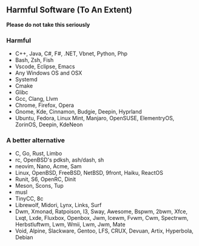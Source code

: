 ## Harmful Software (To An Extent)

**Please do not take this seriously**

### Harmful
- C++, Java, C#, F#, .NET, Vbnet, Python, Php
- Bash, Zsh, Fish
- Vscode, Eclipse, Emacs
- Any Windows OS and OSX
- Systemd
- Cmake
- Glibc
- Gcc, Clang, Llvm
- Chrome, Firefox, Opera
- Gnome, Kde, Cinnamon, Budgie, Deepin, Hyprland
- Ubuntu, Fedora, Linux Mint, Manjaro, OpenSUSE, ElementryOS, ZorinOS, Deepin, KdeNeon

### A better alternative
- C, Go, Rust, Limbo
- rc, OpenBSD's pdksh, ash/dash, sh
- neovim, Nano, Acme, Sam
- Linux, OpenBSD, FreeBSD, NetBSD, 9front, Haiku, ReactOS
- Runit, S6, OpenRC, Dinit
- Meson, Scons, Tup
- musl
- TinyCC, 8c
- Librewolf, Midori, Lynx, Links, Surf
- Dwm, Xmonad, Ratpoison, I3, Sway, Awesome, Bspwm, 2bwm, Xfce, Lxqt, Lxde, Fluxbox, Openbox, Jwm, Icewm, Fvwm, Cwm, Spectrwm, Herbstluftwm, Lwm, Wmii, Lwm, Jwm, Mate
- Void, Alpine, Slackware, Gentoo, LFS, CRUX, Devuan, Artix, Hyperbola, Debian



